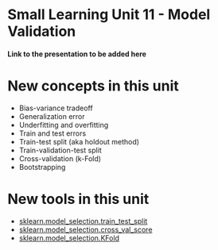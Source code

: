 # Small Learning Unit 11 - Model Validation

#### Link to the presentation to be added here

# New concepts in this unit
* Bias-variance tradeoff
* Generalization error
* Underfitting and overfitting
* Train and test errors
* Train-test split (aka holdout method)
* Train-validation-test split
* Cross-validation (k-Fold)
* Bootstrapping

# New tools in this unit
* [sklearn.model_selection.train_test_split](http://scikit-learn.org/stable/modules/generated/sklearn.model_selection.train_test_split.html)
* [sklearn.model_selection.cross_val_score](http://scikit-learn.org/stable/modules/generated/sklearn.model_selection.cross_val_score.html)
* [sklearn.model_selection.KFold](http://scikit-learn.org/stable/modules/generated/sklearn.model_selection.KFold.html)
